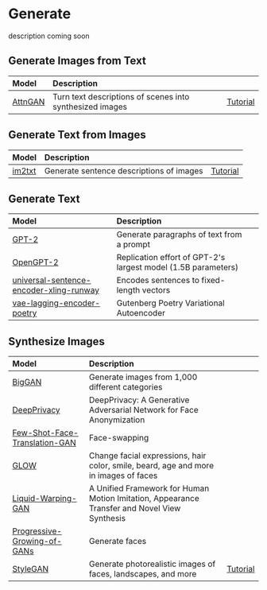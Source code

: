 # Generate

description coming soon

## Generate Images from Text
| Model | Description |  |
| :--- | :---| :--- |
| [AttnGAN](https://open-app.runwayml.com/?model=runway/AttnGAN) | Turn text descriptions of scenes into synthesized images | [Tutorial](tutorials/tutorial_t2i.md) |


## Generate Text from Images
| Model | Description |  |
| :--- | :---| :--- |
| [im2txt](https://open-app.runwayml.com/?model=runway/im2txt) | Generate sentence descriptions of images | [Tutorial](tutorials/tutorial_im2txt.md) |


## Generate Text
| Model | Description |  |
| :--- | :---| :--- |
| [GPT-2](https://open-app.runwayml.com/?model=runway/GPT-2) | Generate paragraphs of text from a prompt | |
| [OpenGPT-2](https://open-app.runwayml.com/?model=runway/OpenGPT-2) | Replication effort of GPT-2's largest model (1.5B parameters) | |
| [universal-sentence-encoder-xling-runway](https://open-app.runwayml.com/?model=aparrish/universal-sentence-encoder-xling-runway) | Encodes sentences to fixed-length vectors | |
| [vae-lagging-encoder-poetry](https://open-app.runwayml.com/?model=aparrish/vae-lagging-encoder-poetry) | Gutenberg Poetry Variational Autoencoder | |


## Synthesize Images
| Model | Description |  |
| :--- | :---| :--- |
| [BigGAN](https://open-app.runwayml.com/?model=runway/BigGAN) | Generate images from 1,000 different categories | |
| [DeepPrivacy](https://open-app.runwayml.com/?model=anastasis/DeepPrivacy) | DeepPrivacy: A Generative Adversarial Network for Face Anonymization | |
| [Few-Shot-Face-Translation-GAN](https://open-app.runwayml.com/?model=anastasis/Few-Shot-Face-Translation-GAN) | Face-swapping | |
| [GLOW](https://open-app.runwayml.com/?model=genekogan/glow]) | Change facial expressions, hair color, smile, beard, age and more in images of faces | |
| [Liquid-Warping-GAN](https://open-app.runwayml.com/?model=runway/Liquid-Warping-GAN) | A Unified Framework for Human Motion Imitation, Appearance Transfer and Novel View Synthesis | |
| [Progressive-Growing-of-GANs](https://open-app.runwayml.com/?model=cris/Progressive-Growing-of-GANs) | Generate faces | |
| [StyleGAN](https://open-app.runwayml.com/?model=runway/StyleGAN) | Generate photorealistic images of faces, landscapes, and more | [Tutorial](tutorials/tutorial_stylegan.md) |